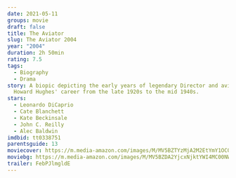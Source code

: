 ```yaml
---
date: 2021-05-11
groups: movie
draft: false
title: The Aviator
slug: The Aviator 2004
year: "2004"
duration: 2h 50min
rating: 7.5
tags:
  - Biography
  - Drama
story: A biopic depicting the early years of legendary Director and aviator
  Howard Hughes' career from the late 1920s to the mid 1940s.
stars:
  - Leonardo DiCaprio
  - Cate Blanchett
  - Kate Beckinsale
  - John C. Reilly
  - Alec Baldwin
imdbid: tt0338751
parentsguide: 13
moviecover: https://m.media-amazon.com/images/M/MV5BZTYzMjA2M2EtYmY1OC00ZWMxLThlY2YtZGI3MTQzOWM4YjE3XkEyXkFqcGdeQXVyMTQxNzMzNDI@._V1_FMjpg_UX600_.jpg
moviebg: https://m.media-amazon.com/images/M/MV5BZDA2YjcxNjktYWI4MC00NWZjLWI5MmMtY2FiNWNiNzExZTBkXkEyXkFqcGdeQXVyNjUwNzk3NDc@._V1_FMjpg_UX1024_.jpg
trailer: FebPJlmgldE
---
```

